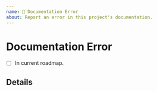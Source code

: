 ```yaml
---
name: 📖 Documentation Error
about: Report an error in this project's documentation.
---
```


<!--
Thank you for reporting a documentation error!

While we try to get to every issue, we maintain a focus on this
project's current roadmap. If you believe this error fits within
the scope of this project's current roadmap, please detail why.
-->

# Documentation Error

<!-- Put an 'x' in the boxes that apply. -->

- [ ] In current roadmap.

## Details

<!-- Provide more details below this comment. -->
